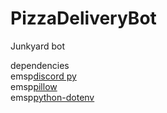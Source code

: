 # PizzaDeliveryBot
Junkyard bot

dependencies  
  emsp[discord py](https://discordpy.readthedocs.io/en/stable/intro.html)  
  emsp[pillow](https://pillow.readthedocs.io/en/stable/installation.html)  
  emsp[python-dotenv](https://pypi.org/project/python-dotenv/)  
